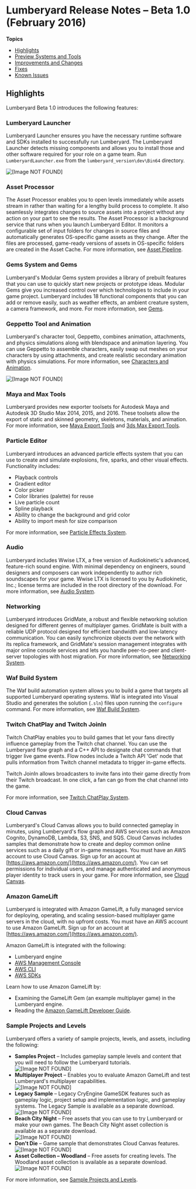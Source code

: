 # Lumberyard Release Notes – Beta 1.0 (February 2016)<a name="lumberyard-v1.0"></a>

**Topics**
+ [Highlights](#lumberyard-v1.0-highlights)
+ [Preview Systems and Tools](lumberyard-v1.0-preview-systems.md)
+ [Improvements and Changes](lumberyard-v1.0-changes.md)
+ [Fixes](lumberyard-v1.0-fixes.md)
+ [Known Issues](lumberyard-v1.0-known-issues.md)

## Highlights<a name="lumberyard-v1.0-highlights"></a>

Lumberyard Beta 1.0 introduces the following features:

### Lumberyard Launcher<a name="highlights-lumberyard-launcher"></a>

Lumberyard Launcher ensures you have the necessary runtime software and SDKs installed to successfully run Lumberyard. The Lumberyard Launcher detects missing components and allows you to install those and other software required for your role on a game team. Run `LumberyardLauncher.exe` from the `lumberyard_version\dev\Bin64` directory.

![\[Image NOT FOUND\]](http://docs.aws.amazon.com/lumberyard/latest/releasenotes/images/lumberyard_launcher.jpg)

### Asset Processor<a name="highlights-asset-processor"></a>

The Asset Processor enables you to open levels immediately while assets stream in rather than waiting for a lengthy build process to complete. It also seamlessly integrates changes to source assets into a project without any action on your part to see the results. The Asset Processor is a background service that runs when you launch Lumberyard Editor. It monitors a configurable set of input folders for changes in source files and automatically generates OS-specific game assets as they change. After the files are processed, game-ready versions of assets in OS-specific folders are created in the Asset Cache. For more information, see [Asset Pipeline](https://docs.aws.amazon.com/lumberyard/latest/userguide/asset-pipeline-intro.html).

### Gems System and Gems<a name="highlights-gems-system-gems"></a>

Lumberyard's Modular Gems system provides a library of prebuilt features that you can use to quickly start new projects or prototype ideas. Modular Gems give you increased control over which technologies to include in your game project. Lumberyard includes 18 functional components that you can add or remove easily, such as weather effects, an ambient creature system, a camera framework, and more. For more information, see [Gems](https://docs.aws.amazon.com/lumberyard/latest/userguide/gems-system-gems.html).

### Geppetto Tool and Animation<a name="highlights-geppetto-tool-animation"></a>

Lumberyard's character tool, Geppetto, combines animation, attachments, and physics simulations along with blendspace and animation layering. You can use Geppetto to assemble characters, easily swap out meshes on your characters by using attachments, and create realistic secondary animation with physics simulations. For more information, see [Characters and Animation](https://docs.aws.amazon.com/lumberyard/latest/userguide/char-intro.html).

![\[Image NOT FOUND\]](http://docs.aws.amazon.com/lumberyard/latest/releasenotes/images/geppetto.jpg)

### Maya and Max Tools<a name="highlights-maya-max-tools"></a>

Lumberyard provides new exporter toolsets for Autodesk Maya and Autodesk 3D Studio Max 2014, 2015, and 2016. These toolsets allow the export of static and skinned geometry, skeletons, materials, and animation. For more information, see [Maya Export Tools](https://docs.aws.amazon.com/lumberyard/latest/userguide/char-export-maya-lumberyard-tools.html) and [3ds Max Export Tools](https://docs.aws.amazon.com/lumberyard/latest/legacyreference/char-model-export-max.html). 

### Particle Editor<a name="highlights-particle-editor"></a>

Lumberyard introduces an advanced particle effects system that you can use to create and simulate explosions, fire, sparks, and other visual effects. Functionality includes: 
+ Playback controls
+ Gradient editor
+ Color picker
+ Color libraries (palette) for reuse
+ Live particle count
+ Spline playback
+ Ability to change the background and grid color
+ Ability to import mesh for size comparison

For more information, see [Particle Effects System](https://docs.aws.amazon.com/lumberyard/latest/userguide/particle-intro.html).

### Audio<a name="highlights-audio"></a>

Lumberyard includes Wwise LTX, a free version of Audiokinetic's advanced, feature-rich sound engine. With minimal dependency on engineers, sound designers and composers can work independently to author rich soundscapes for your game. Wwise LTX is licensed to you by Audiokinetic, Inc.; license terms are included in the root directory of the download. For more information, see [Audio System](https://docs.aws.amazon.com/lumberyard/latest/userguide/audio-intro.html).

### Networking<a name="highlights-networking"></a>

Lumberyard introduces GridMate, a robust and flexible networking solution designed for different genres of multiplayer games. GridMate is built with a reliable UDP protocol designed for efficient bandwidth and low-latency communication. You can easily synchronize objects over the network with its replica framework, and GridMate's session management integrates with major online console services and lets you handle peer-to-peer and client-server topologies with host migration. For more information, see [Networking System](https://docs.aws.amazon.com/lumberyard/latest/userguide/network-intro.html). 

### Waf Build System<a name="highlights-waf-build-system"></a>

The Waf build automation system allows you to build a game that targets all supported Lumberyard operating systems. Waf is integrated into Visual Studio and generates the solution (`.sln`) files upon running the `configure` command. For more information, see [Waf Build System](https://docs.aws.amazon.com/lumberyard/latest/userguide/waf-intro.html).

### Twitch ChatPlay and Twitch JoinIn<a name="highlights-twitch-chatplay-joinin"></a>

Twitch ChatPlay enables you to build games that let your fans directly influence gameplay from the Twitch chat channel. You can use the Lumberyard flow graph and a C\+\+ API to designate chat commands that trigger live game events. Flow nodes include a Twitch API 'Get' node that pulls information from Twitch channel metadata to trigger in-game effects.

Twitch JoinIn allows broadcasters to invite fans into their game directly from their Twitch broadcast. In one click, a fan can go from the chat channel into the game.

For more information, see [Twitch ChatPlay System](https://docs.aws.amazon.com/lumberyard/latest/userguide/chatplay-intro.html).

### Cloud Canvas<a name="highlights-cloud-canvas"></a>

Lumberyard's Cloud Canvas allows you to build connected gameplay in minutes, using Lumberyard's flow graph and AWS services such as Amazon Cognito, DynamoDB, Lambda, S3, SNS, and SQS. Cloud Canvas includes samples that demonstrate how to create and deploy common online services such as a daily gift or in-game messages. You must have an AWS account to use Cloud Canvas. Sign up for an account at [https://aws.amazon.com/](https://aws.amazon.com/). You can set permissions for individual users, and manage authenticated and anonymous player identity to track users in your game. For more information, see [Cloud Canvas](https://docs.aws.amazon.com/lumberyard/latest/userguide/cloud-canvas-intro.html).

### Amazon GameLift<a name="highlights-gamelift"></a>

Lumberyard is integrated with Amazon GameLift, a fully managed service for deploying, operating, and scaling session-based multiplayer game servers in the cloud, with no upfront costs. You must have an AWS account to use Amazon GameLift. Sign up for an account at [https://aws.amazon.com/](https://aws.amazon.com/).

Amazon GameLift is integrated with the following: 
+ Lumberyard engine
+ [AWS Management Console](https://aws.amazon.com/console)
+ [AWS CLI](https://aws.amazon.com/cli)
+ [AWS SDKs](https://aws.amazon.com/tools)

Learn how to use Amazon GameLift by: 
+ Examining the GameLift Gem (an example multiplayer game) in the Lumberyard engine.
+ Reading the [Amazon GameLift Developer Guide](https://docs.aws.amazon.com/gamelift/latest/developerguide/).

### Sample Projects and Levels<a name="highlights-sample-projects-levels"></a>

Lumberyard offers a variety of sample projects, levels, and assets, including the following: 
+ **Samples Project** – Includes gameplay sample levels and content that you will need to follow the Lumberyard tutorials.  
![\[Image NOT FOUND\]](http://docs.aws.amazon.com/lumberyard/latest/releasenotes/images/samples_project.png)
+ **Multiplayer Project** – Enables you to evaluate Amazon GameLift and test Lumberyard's multiplayer capabilities.  
![\[Image NOT FOUND\]](http://docs.aws.amazon.com/lumberyard/latest/releasenotes/images/multiplayer_project.png)
+ **Legacy Sample** – Legacy CryEngine GameSDK features such as gameplay logic, project setup and implementation logic, and gameplay systems. The Legacy Sample is available as a separate download.  
![\[Image NOT FOUND\]](http://docs.aws.amazon.com/lumberyard/latest/releasenotes/images/legacy_sample.png)
+ **Beach City Night** – Free assets that you can use to try Lumberyard or make your own games. The Beach City Night asset collection is available as a separate download.  
![\[Image NOT FOUND\]](http://docs.aws.amazon.com/lumberyard/latest/releasenotes/images/beach_city_night_assets.png)
+ **Don't Die** – Game sample that demonstrates Cloud Canvas features.  
![\[Image NOT FOUND\]](http://docs.aws.amazon.com/lumberyard/latest/releasenotes/images/dont_die_project.png)
+ **Asset Collection – Woodland** – Free assets for creating levels. The Woodland asset collection is available as a separate download.  
![\[Image NOT FOUND\]](http://docs.aws.amazon.com/lumberyard/latest/releasenotes/images/woodland_assets.png)

For more information, see [Sample Projects and Levels](https://docs.aws.amazon.com/lumberyard/latest/userguide/sample-projects-levels-intro.html).